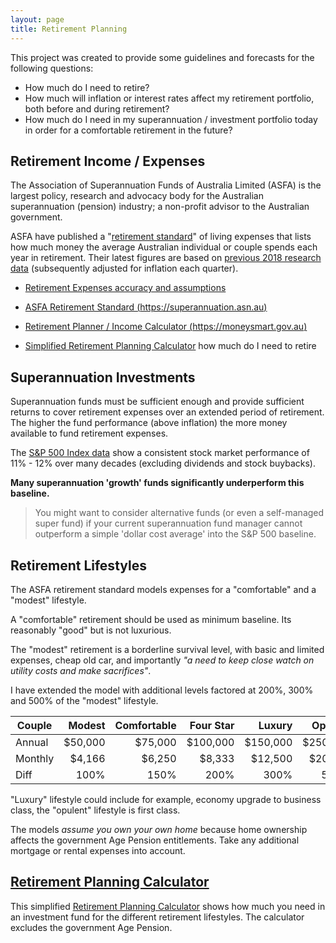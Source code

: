 ```yaml
---
layout: page
title: Retirement Planning
---
```


This project was created to provide some guidelines and forecasts for the following questions:

- How much do I need to retire?
- How much will inflation or interest rates affect my retirement portfolio, both before and during retirement?
- How much do I need in my superannuation / investment portfolio today in order for a comfortable retirement in the future?

## Retirement Income / Expenses

The Association of Superannuation Funds of Australia Limited (ASFA) is the largest policy, research and advocacy body for the Australian superannuation (pension) industry; a non-profit advisor to the Australian government.

ASFA have published a "[retirement standard](retirement-expenses.md)" of living expenses that lists how much money the average Australian individual or couple spends each year in retirement. Their latest figures are based on [previous 2018 research data](https://www.superannuation.asn.au/wp-content/uploads/2023/09/2018-ASFA-Retirement-Standard-Budgets-Review.pdf) (subsequently adjusted for inflation each quarter). 

- [Retirement Expenses accuracy and assumptions](retirement-expenses.md)

- [ASFA Retirement Standard (https://superannuation.asn.au)](https://www.superannuation.asn.au/resources/retirement-standard#DetailedBreakdowns)

- [Retirement Planner / Income Calculator (https://moneysmart.gov.au)](https://moneysmart.gov.au/retirement-income/retirement-planner)

- [Simplified Retirement Planning Calculator](calculator/retirement-calculator.html) how much do I need to retire

## Superannuation Investments

Superannuation funds must be sufficient enough and provide sufficient returns to cover retirement expenses over an extended period of retirement. The higher the fund performance (above inflation) the more money available to fund retirement expenses.

The [S&P 500 Index data](spx.md) show a consistent stock market performance of 11% - 12% over many decades (excluding dividends and stock buybacks). 

**Many superannuation 'growth' funds significantly underperform this baseline.** 

> You might want to consider alternative funds (or even a self-managed super fund) if your current superannuation fund manager cannot outperform a simple 'dollar cost average' into the S&P 500 baseline.

## Retirement Lifestyles

The ASFA retirement standard models expenses for a "comfortable" and a "modest" lifestyle. 

A "comfortable" retirement should be used as minimum baseline. Its reasonably "good" but is not luxurious.

The "modest" retirement is a borderline survival level, with basic and limited expenses, cheap old car, and importantly _"a need to keep close watch on utility costs and make sacrifices"_.

I have extended the model with additional levels factored at 200%, 300% and 500% of the "modest" lifestyle.

| Couple  | Modest  | Comfortable | Four Star | Luxury   | Opulent  |
|---------|--------:|------------:|----------:|---------:|---------:|
| Annual  | $50,000 |     $75,000 |  $100,000 | $150,000 | $250,000 |
| Monthly | $4,166  |      $6,250 |    $8,333 |  $12,500 |  $20,833 |
| Diff    | 100%    |        150% |      200% |     300% |     500% |

"Luxury" lifestyle could include for example, economy upgrade to business class, the "opulent" lifestyle is first class.

The models _assume you own your own home_ because home ownership affects the government Age Pension entitlements. Take any additional mortgage or rental expenses into account.

## [Retirement Planning Calculator](calculator/retirement-calculator.html)
 
This simplified [Retirement Planning Calculator](calculator/retirement-calculator.html) shows how much you need in an investment fund for the different retirement lifestyles. The calculator excludes the government Age Pension.